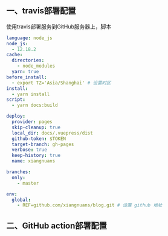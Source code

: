 ## 一、travis部署配置
使用travis部署服务到GitHub服务器上，脚本

```yml
language: node_js
node_js:
  - 12.18.2
cache:
  directories:
    - node_modules
  yarn: true
before_install:
  - export TZ='Asia/Shanghai' # 设置时区
install:
  - yarn install
script:
  - yarn docs:build

deploy:
  provider: pages
  skip-cleanup: true
  local_dir: docs/.vuepress/dist
  github-token: $TOKEN
  target-branch: gh-pages
  verbose: true
  keep-history: true
  name: xiangnuans

branches:
  only:
    - master

env:
  global:
    - REF=github.com/xiangnuans/blog.git # 设置 github 地址
```

## 二、GitHub action部署配置

```yml


```